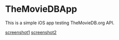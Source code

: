 # TheMovieDBApp

This is a simple iOS app testing TheMovieDB.org API.

[screenshot1](/img/scr1.PNG)
[screenshot2](/img/scr2.PNG)
